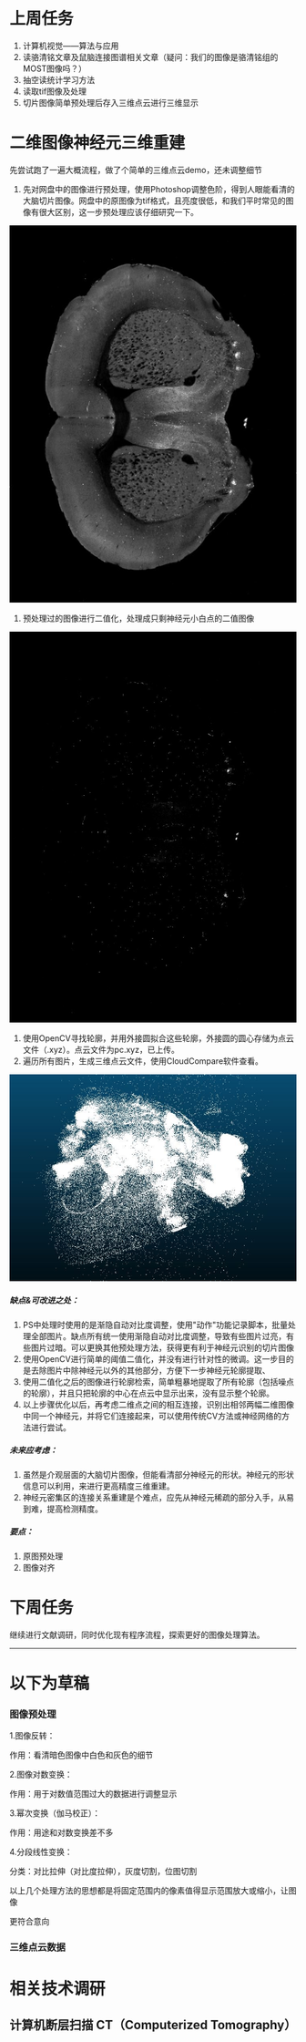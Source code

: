 # 上周任务

1. 计算机视觉——算法与应用
2. 读骆清铭文章及鼠脑连接图谱相关文章（疑问：我们的图像是骆清铭组的MOST图像吗？）
3. 抽空读统计学习方法
4. 读取tif图像及处理
5. 切片图像简单预处理后存入三维点云进行三维显示





# 二维图像神经元三维重建

先尝试跑了一遍大概流程，做了个简单的三维点云demo，还未调整细节

1. 先对网盘中的图像进行预处理，使用Photoshop调整色阶，得到人眼能看清的大脑切片图像。网盘中的原图像为tif格式，且亮度很低，和我们平时常见的图像有很大区别，这一步预处理应该仔细研究一下。

![](./1.jpg)

1. 预处理过的图像进行二值化，处理成只剩神经元小白点的二值图像

![](./3.jpg)

1. 使用OpenCV寻找轮廓，并用外接圆拟合这些轮廓，外接圆的圆心存储为点云文件（.xyz）。点云文件为pc.xyz，已上传。
2. 遍历所有图片，生成三维点云文件，使用CloudCompare软件查看。

![](./2.jpg)



##### 缺点&可改进之处：

1. PS中处理时使用的是渐隐自动对比度调整，使用"动作"功能记录脚本，批量处理全部图片。缺点所有统一使用渐隐自动对比度调整，导致有些图片过亮，有些图片过暗。可以更换其他预处理方法，获得更有利于神经元识别的切片图像
2. 使用OpenCV进行简单的阈值二值化，并没有进行针对性的微调。这一步目的是去除图片中除神经元以外的其他部分，方便下一步神经元轮廓提取、
3. 使用二值化之后的图像进行轮廓检索，简单粗暴地提取了所有轮廓（包括噪点的轮廓），并且只把轮廓的中心在点云中显示出来，没有显示整个轮廓。
4. 以上步骤优化以后，再考虑二维点之间的相互连接，识别出相邻两幅二维图像中同一个神经元，并将它们连接起来，可以使用传统CV方法或神经网络的方法进行尝试。



##### 未来应考虑：

1. 虽然是介观层面的大脑切片图像，但能看清部分神经元的形状。神经元的形状信息可以利用，来进行更高精度三维重建。
2. 神经元密集区的连接关系重建是个难点，应先从神经元稀疏的部分入手，从易到难，提高检测精度。



##### 要点：

1. 原图预处理
2. 图像对齐



# 下周任务

继续进行文献调研，同时优化现有程序流程，探索更好的图像处理算法。





------

# 以下为草稿

### 图像预处理

1.图像反转：

作用：看清暗色图像中白色和灰色的细节

2.图像对数变换：

作用：用于对数值范围过大的数据进行调整显示

3.幂次变换（伽马校正）：

作用：用途和对数变换差不多

4.分段线性变换：

分类：对比拉伸（对比度拉伸），灰度切割，位图切割

以上几个处理方法的思想都是将固定范围内的像素值得显示范围放大或缩小，让图像

更符合意向



### 三维点云数据

# 相关技术调研

## 计算机断层扫描 CT（Computerized Tomography）




